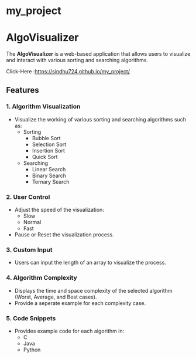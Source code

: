 # my_project
# AlgoVisualizer

The **AlgoVisualizer** is a web-based application that allows users to visualize and interact with various sorting and searching algorithms.


Click-Here :https://sindhu724.github.io/my_project/

## Features

### 1. Algorithm Visualization
- Visualize the working of various sorting and searching algorithms such as:
  - Sorting
    - Bubble Sort
    - Selection Sort
    - Insertion Sort
    - Quick Sort
  - Searching
    - Linear Search
    - Binary Search
    - Ternary Search
    
### 2. User Control
- Adjust the speed of the visualization:
  - Slow
  - Normal
  - Fast
- Pause or Reset the visualization process.

### 3. Custom Input
- Users can input the length of an array to visualize the process.

### 4. Algorithm Complexity
- Displays the time and space complexity of the selected algorithm (Worst, Average, and Best cases).
- Provide a seperate example for each complexity case.

### 5. Code Snippets
- Provides example code for each algorithm in:
  - C
  - Java
  - Python
